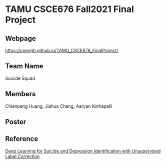 # TAMU CSCE676 Fall2021 Final Project

## Webpage
https://cpengh.github.io/TAMU_CSCE676_FinalProject/

## Team Name
Suicide Squad

## Members
Chienpeng Huang, Jiahua Cheng, Aaryan Kothapalli

## Poster


## Reference
[Deep Learning for Suicide and Depression Identification with Unsupervised Label Correction](https://github.com/ayaanzhaque/SDCNL)